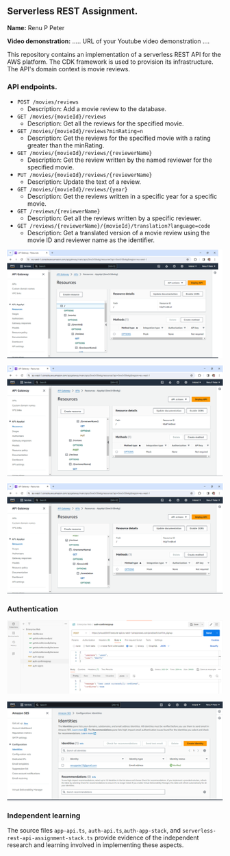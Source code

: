 ## Serverless REST Assignment.

**Name:** Renu P Peter

**Video demonstration:** ..... URL of your Youtube video demonstration ....

This repository contains an implementation of a serverless REST API for the AWS platform. The CDK framework is used to provision its infrastructure. The API's domain context is movie reviews.

### API endpoints.

- `POST /movies/reviews`
  - Description: Add a movie review to the database.
- `GET /movies/{movieId}/reviews`
  - Description: Get all the reviews for the specified movie.
- `GET /movies/{movieId}/reviews?minRating=n`
  - Description: Get the reviews for the specified movie with a rating greater than the minRating.
- `GET /movies/{movieId}/reviews/{reviewerName}`
  - Description: Get the review written by the named reviewer for the specified movie.
- `PUT /movies/{movieId}/reviews/{reviewerName}`
  - Description: Update the text of a review.
- `GET /movies/{movieId}/reviews/{year}`
  - Description: Get the reviews written in a specific year for a specific movie.
- `GET /reviews/{reviewerName}`
  - Description: Get all the reviews written by a specific reviewer.
- `GET /reviews/{reviewerName}/{movieId}/translation?language=code`
  - Description: Get a translated version of a movie review using the movie ID and reviewer name as the identifier.

![](./Images/api1.png)

![](./Images/api2.png)

![](./Images/api3.png)

### Authentication

![](./Images/pool2.png)

![](./Images/pool1.png)

### Independent learning

The source files `app-api.ts`, `auth-api.ts`,`auth-app-stack`, and `serverless-rest-api-assignment-stack.ts` provide evidence of the independent research and learning involved in implementing these aspects. 